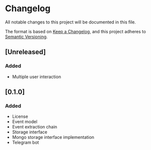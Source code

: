 # Changelog

All notable changes to this project will be documented in this file.

The format is based on [Keep a Changelog](https://keepachangelog.com/en/1.1.0/),
and this project adheres to [Semantic Versioning](https://semver.org/spec/v2.0.0.html).

## [Unreleased]

### Added

- Multiple user interaction

## [0.1.0]

### Added

- License
- Event model
- Event extraction chain
- Storage interface
- Mongo storage interface implementation
- Telegram bot
